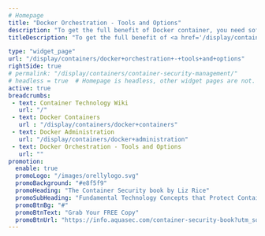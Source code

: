 ```yaml
---
# Homepage
title: "Docker Orchestration - Tools and Options"
description: "To get the full benefit of Docker container, you need software to move containers around in response to auto-scaling events, a failure of the backing host, and deployment updates. This is container orchestration. This page gathers resources about Docker orchestration tools, fundamentals and best practices."
titleDescription: "To get the full benefit of <a href='/display/containers/docker+containers'>Docker container,</a>, you need software to move containers around in response to auto-scaling events, a failure of the backing host, and <a href='/display/containers/docker+deployment'>deployment</a> updates. This is container <a href='/display/containers/kubernetes+alternatives'>orchestration</a>. This page gathers resources about Docker orchestration tools, fundamentals and best practices." 

type: "widget_page"
url: "/display/containers/docker+orchestration+-+tools+and+options" 
rightSide: true 
# permalink: "/display/containers/container-security-management/"
# headless = true  # Homepage is headless, other widget pages are not.
active: true
breadcrumbs:
 - text: Container Technology Wiki
   url: "/"
 - text: Docker Containers
   url : "/display/containers/docker+containers"
 - text: Docker Administration
   url: "/display/containers/docker+administration"
 - text: Docker Orchestration - Tools and Options
   url: ""
promotion:
  enable: true
  promoLogo: "/images/orellylogo.svg"
  promoBackground: "#e8f5f9"
  promoHeading: "The Container Security book by Liz Rice"
  promoSubHeading: "Fundamental Technology Concepts that Protect Containerized Applications"
  promoBtnBg: "#"
  promoBtnText: "Grab Your FREE Copy"
  promoBtnUrl: "https://info.aquasec.com/container-security-book?utm_source=wiki"
---
```



